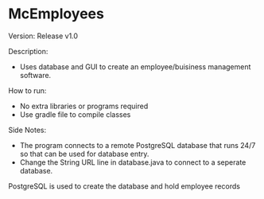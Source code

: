 # McEmployees


Version: Release v1.0

Description:
- Uses database and GUI to create an employee/buisiness management software.


How to run:
- No extra libraries or programs required
- Use gradle file to compile classes


Side Notes:
- The program connects to a remote PostgreSQL database that runs 24/7 so that can be used for database entry.
- Change the String URL line in database.java to connect to a seperate database.

PostgreSQL is used to create the database and hold employee records

